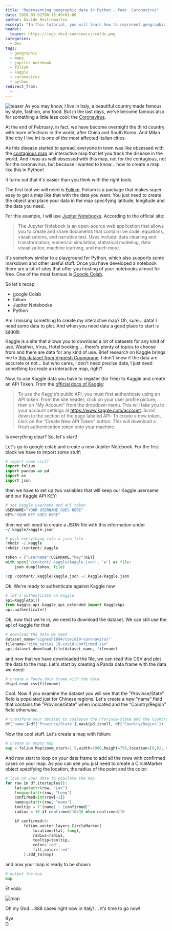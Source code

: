 ```yaml
---
title: "Representing geographic data in Python - feat. Coronavirus"
date: 2020-03-02T00:18:49+01:00
author: Davide Mastromatteo
excerpt: "In this tutorial, you will learn how to represent geographic  data in Python using Jupiter Notebook and folium"
header:
  teaser: https://imgs.xkcd.com/comics/colds.png
categories:
  - Dev
tags:
  - geographic
  - maps
  - jupiter notebook
  - folium
  - kaggle
  - coronavirus
  - python
redirect_from:
  - 
---
```

![teaser](https://imgs.xkcd.com/comics/colds.png)
As you may know, I live in Italy, a beautiful country made famous by style, fashion, and food. But in the last days, we've become famous also for something a little less cool: the [Coronavirus](https://en.wikipedia.org/wiki/2019%E2%80%9320_coronavirus_outbreak).

At the end of February, in fact, we have become overnight the third country with more infections in the world, after China and South Korea. And Milan (the city I live in) is one of the most affected Italian cities.

As this disease started to spread, everyone in town was like obsessed with the [contagious map](https://www.arcgis.com/apps/opsdashboard/index.html#/bda7594740fd40299423467b48e9ecf6) an interactive map that let you track the disease in the world. 
And I was as well obsessed with this map, not for the contagious, not for the coronavirus, but because I wanted to know... how to create a map like this in Python!

It turns out that it's easier than you think with the right tools. 

The first tool we will need is [Folium](https://python-visualization.github.io/folium/). Folium is a package that makes super easy to get a map like that with the data you want. You just need to create the object and place your data in the map specifying latitude, longitude and the data you need.

For this example, I will use [Jupiter Notebooks](https://jupyter.org/). 
According to the official site:

> The Jupyter Notebook is an open-source web application that allows you to create and share documents that contain live code, equations, visualizations, and narrative text. Uses include: data cleaning and transformation, numerical simulation, statistical modeling, data visualization, machine learning, and much more.

It's somehow similar to a playground for Python, which also supports some markdown and other useful stuff. Once you have developed a notebook there are a lot of sites that offer you hosting of your notebooks almost for free. One of the most famous is [Google Colab](https://colab.research.google.com/).

So let's recap: 
* google Colab
* folium
* Jupiter Notebooks
* Python

Am I missing something to create my interactive map?
Oh, sure... data! I need some data to plot.
And when you need data a good place to start is [kaggle](https://www.kaggle.com/). 

Kaggle is a site that allows you to download a lot of datasets for any kind of use. Weather, Virus, Hotel booking ... there's plenty of topics to choose from and there are data for any kind of use. 
Brief research on Kaggle brings me to [this dataset from Vignesh Coumarane](https://www.kaggle.com/vignesh1694/covid19-coronavirus). 
I don't know if the data are accurate or not... but who cares, I don't need precise data, I just need something to create an interactive map, right? 

Now, to use Kaggle data you have to register (for free) to Kaggle and create an API Token. 
From the [official docs of Kaggle](https://www.kaggle.com/docs/api):

> To use the Kaggle’s public API, you must first authenticate using an API token. From the site header, click on your user profile picture, then on "My Account" from the dropdown menu. This will take you to your account settings at https://www.kaggle.com/account. Scroll down to the section of the page labeled API:
> To create a new token, click on the "Create New API Token" button. This will download a fresh authentication token onto your machine.

Is everything clear?
So, let's start!

Let's go to google colab and create a new Jupiter Notebook. 
For the first block we have to import some stuff:

```python
# import some stuff
import folium
import pandas as pd
import os
import json
```

then we have to set up two variables that will keep our Kaggle username and our Kaggle API KEY:

```python
# set kaggle username and API token
USERNAME="YOUR USERNAME GOES HERE"
KEY="YOUR KEY GOES HERE"
```

then we will need to create a JSON file with this information under `~/.kaggle/kaggle.json`

```python
# pack everything into a json file
!mkdir ~/.kaggle
!mkdir /content/.kaggle

token = {"username":USERNAME,"key":KEY} 
with open('/content/.kaggle/kaggle.json', 'w') as file:
    json.dump(token, file)

!cp /content/.kaggle/kaggle.json ~/.kaggle/kaggle.json
```

Ok. We're ready to authenticate against Kaggle now

```python
# let's authenticate on kaggle
api=KaggleApi()
from kaggle.api.kaggle_api_extended import KaggleApi
api.authenticate()
```

Ok, now that we're in, we need to download the dataset. We can still use the api of kaggle for that:

```python
# download the data we need
dataset_name="vignesh1694/covid19-coronavirus"
filename="time_series_19-covid-Confirmed.csv"
api.dataset_download_file(dataset_name, filename)
```

and now that we have downloaded the file, we can read this CSV and plot the data to the map. Let's start by creating a Panda data frame with the data we need:

```python
# create a Panda data frame with the data
df=pd.read_csv(filename)
```

Cool. Now if you examine the dataset you will see that the "Province/State" field is populated just for Chinese regions. Let's create a new "name" field that contains the "Province/State" when indicated and the "Country/Region" field otherwise.

```python
# transform your dataset to coalesce the Province/State and the Country/Region
df['name']=df['Province/State'].mask(pd.isnull, df['Country/Region'])
```

Now the cool stuff. Let's create a map with folium:

```python
# create an empty map
map = folium.Map(zoom_start=1.5,width=1000,height=750,location=[0,0], tiles = 'Stamen Toner')
```

And now start to loop on your data frame to add all the rows with confirmed cases on your map. 
As you can see you just need to create a CircleMarker object specifying the location, the radius of the point and the color:

```python
# loop on your date to populate the map
for row in df.itertuples():
    lat=getattr(row, "Lat")
    long=getattr(row, "Long")
    confirmed=int(row[-2])
    name=getattr(row, "name")
    tooltip = f"{name} - {confirmed}"
    radius = 30 if confirmed/10>30 else confirmed/10

    if confirmed>0:
        folium.vector_layers.CircleMarker(
            location=(lat, long),
            radius=radius,
            tooltip=tooltip,
            color='red',
            fill_color='red'
        ).add_to(map)
```

and now your map is ready to be shown:

```python
# output the map
map
```

Et voilà:

![map](https://mastro35.github.io/thepythoncorner/images/map.png)

Oh my God... 888 cases right now in Italy! ... it's time to go now!

Bye  
D.